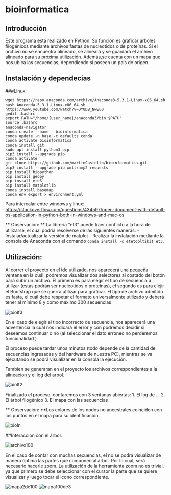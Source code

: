 # bioinformatica

## Introducción
Este programa está realizado en Python. Su función es graficar árboles filogénicos mediante archivos fastas de nucleotidos o de proteínas. Si el archivo no se encuentra alineado, se alineará y se guardará el archivo alineado para su próxima utilización. Además,se cuenta con un mapa que nos ubica las secuencias, dependiendo si poseen un país de origen.

## Instalación y dependecias
###Linux:
```
wget https://repo.anaconda.com/archive/Anaconda3-5.3.1-Linux-x86_64.sh
bash Anaconda-5.3.1-Linux-x86_64.sh
https://www.youtube.com/watch?v=DY0DB_NwEu0
gedit .bashrc
export PATH="/home/{user_name}/anaconda3/bin:$PATH"
source .bashrc
anaconda-navigator
conda create --name   bioinformatica
conda update -n base -c defaults conda
conda activate bioinformatica
conda install git
sudo apt install python3-pip
pip3 install --upgrade pip
conda activate
git clone https://github.com/martinCastello/bioinformatica.git
pip3 install --upgrade pip xmltramp2 requests
pip install biopython
pip install geopy
pip install ete3
pip install matplotlib
conda install basemap
conda env export > environment.yml
```

Para intercalar entre windows y linux:
https://stackoverflow.com/questions/434597/open-document-with-default-os-application-in-python-both-in-windows-and-mac-os

 
 ** Observación: ** La libreria "et3" puede traer conflicto a la hora de utilizarse, el cual podría resolverse de las siguientes maneras:
    - Instalar/actualizar la versión de matplot
    - Realizar la instalación mediante la consola de Anaconda con el comando ```conda install -c etetooltikit et3```.
    
## Utilización:

Al correr el proyecto en el ide utilizado, nos aparecerá una pequeña ventana en la cuál, podremos visualizar dos selectores al costado del botón para subir un archivo. El primero es para elegir el tipo de secuencia a utilizar (estas podrán ser nucleotidos o proteínas), el segundo es para elejir el Bootstrap que se querra utilizar para graficar.
 El tipo de archivo admitido es fasta, el cuál debe respetar el formato universalmente utilizado y deberá tener al mínimo 8 y como máximo 300 secuencias

![bioIf3](https://user-images.githubusercontent.com/31372437/88123394-2fc78700-cba1-11ea-8c0c-5fcf26a9a80d.jpg)
 
 En el caso de elegir el tipo incorrecto de secuencia, nos aparecerá una advertencia la cuál nos indicará el error y con podrémos decidir si deseamos continuar o no (al seleccionar el dato erroneo no perderemos funcionalidad )
 
 El proceso puede tardar unos minutos (todo depende de la cantidad de secuencias ingresadas y del hardware de nuestra PC), mientras se va ejecutando se podrá visualizar en la consola la ejecución.
 
 Tambíen se generaran en el proyecto los archivos correspondientes a la alineacion y el log del arbol.
 
 ![bioIf2](https://user-images.githubusercontent.com/31372437/88123437-47067480-cba1-11ea-9696-5da6dac84f78.jpg)
 
 Finalizado el proceso, contaremos con 3 ventanas abiertas:
    1. El log de ...
    2. El árbol filogénico
    3. El mapa con las secuencias

 ** Observación: **Los colores de los nodos no ancestrales coinciden con los puntos en el mapa para su identificación.
  
![bioIn](https://user-images.githubusercontent.com/31372437/88123572-87fe8900-cba1-11ea-97be-9b910d588cbc.jpg)
 
 ##Interacción con el árbol:

![archivo100](https://user-images.githubusercontent.com/31372437/88123672-c6944380-cba1-11ea-8d49-9c2fb45d2c8b.jpg)

 En el caso de contar con muchas secuencias, el no se podrá visualizar de manera óptima las partes que componen al árbol. Por lo cuál, será necesario hacerle zoom. La utilización de la herramienta zoom no es trivial, ya que primero se debe seleccionar con el cursor la parte que se quiere visualizar y luego tocar el icono correspondiente. 
 
![mapa2de100](https://user-images.githubusercontent.com/31372437/88123712-dca20400-cba1-11ea-98f4-6ce43569eb9f.jpg)
![mapa100de3](https://user-images.githubusercontent.com/31372437/88123714-ddd33100-cba1-11ea-84d8-5f5b23750566.jpg)
